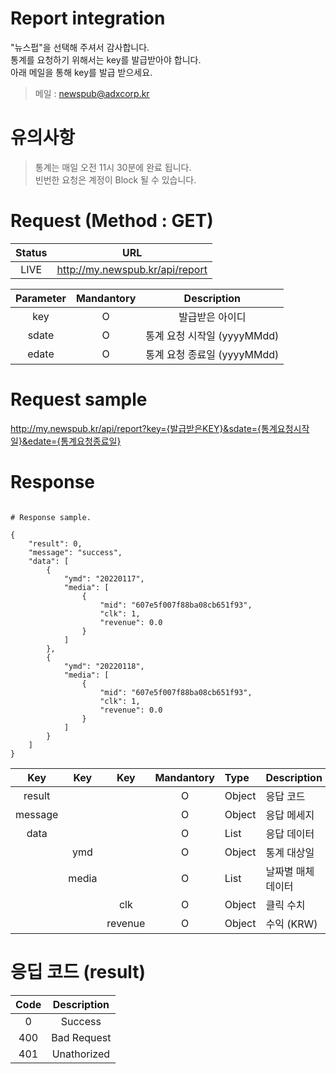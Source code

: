 # Report integration

"뉴스펍"을 선택해 주셔서 감사합니다.<br>
통계를 요청하기 위해서는 key를 발급받아야 합니다.<br>
아래 메일을 통해 key를 발급 받으세요.<br>

> 메일 : <newspub@adxcorp.kr>

# 유의사항
> 통계는 매일 오전 11시 30분에 완료 됩니다.<br>
> 빈번한 요청은 계정이 Block 될 수 있습니다.<br>

# Request (Method : GET)

Status|URL
:---:|:---:
LIVE|http://my.newspub.kr/api/report

Parameter|Mandantory|Description
:---:|:---:|:---:
key|O|발급받은 아이디
sdate|O|통계 요청 시작일 (yyyyMMdd)
edate|O|통계 요청 종료일 (yyyyMMdd)

# Request sample
http://my.newspub.kr/api/report?key={발급받은KEY}&sdate={통계요청시작일}&edate={통계요청종료일}

# Response

```

# Response sample.

{
    "result": 0,
    "message": "success",
    "data": [
        {
            "ymd": "20220117",
            "media": [
                {
                    "mid": "607e5f007f88ba08cb651f93",
                    "clk": 1,
                    "revenue": 0.0
                }
            ]
        },
        {
            "ymd": "20220118",
            "media": [
                {
                    "mid": "607e5f007f88ba08cb651f93",
                    "clk": 1,
                    "revenue": 0.0
                }
            ]
        }
    ]
}

```

Key|Key|Key|Mandantory|Type|Description
:---:|:---:|:---:|:---:|:---|:---
result|||O|Object|응답 코드
message|||O|Object|응답 메세지
data|||O|List|응답 데이터
||ymd||O|Object|통계 대상일
||media||O|List|날짜별 매체 데이터
|||clk|O|Object|클릭 수치
|||revenue|O|Object|수익 (KRW)

# 응딥 코드 (result)
Code|Description
:---:|:---:
0|Success
400|Bad Request
401|Unathorized
